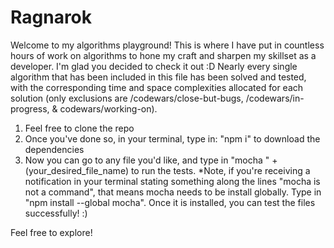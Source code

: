 # Ragnarok

Welcome to my algorithms playground! This is where I have put in countless hours of work on algorithms to hone my craft and sharpen my skillset as a developer. I'm glad you decided to check it out :D
Nearly every single algorithm that has been included in this file has been solved and tested, with the corresponding time and space complexities allocated for each solution (only exclusions are /codewars/close-but-bugs, /codewars/in-progress, & codewars/working-on).

1) Feel free to clone the repo
2) Once you've done so, in your terminal, type in: "npm i" to download the dependencies
3) Now you can go to any file you'd like, and type in "mocha " + (your_desired_file_name) to run the tests.
*Note, if you're receiving a notification in your terminal stating something along the lines "mocha is not a command", that means mocha needs to be install globally. Type in "npm install --global mocha". Once it is installed, you can test the files successfully! :)

Feel free to explore!
